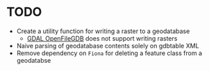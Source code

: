 # TODO

- Create a utility function for writing a raster to a geodatabase
  - [GDAL OpenFileGDB](https://gdal.org/en/stable/drivers/raster/openfilegdb.html) does not support writing rasters
- Naive parsing of geodatabase contents solely on gdbtable XML
- Remove dependency on `Fiona` for deleting a feature class from a geodatabse